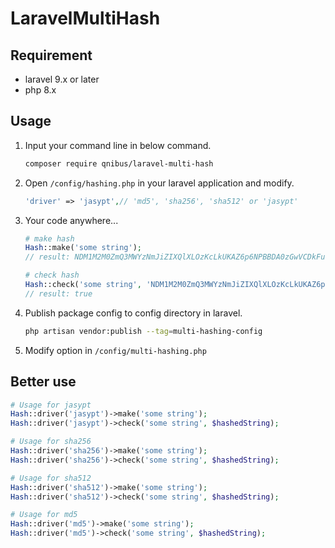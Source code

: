 # LaravelMultiHash
## Requirement
- laravel 9.x or later
- php 8.x

## Usage
1. Input your command line in below command.
    ```bash
    composer require qnibus/laravel-multi-hash
    ```
     
2. Open `/config/hashing.php` in your laravel application and modify.
    ```php
    'driver' => 'jasypt',// 'md5', 'sha256', 'sha512' or 'jasypt'
    ```
3. Your code anywhere...
    ```php
    # make hash
    Hash::make('some string');
    // result: NDM1M2M0ZmQ3MWYzNmJiZIXQlXLOzKcLkUKAZ6p6NPBBDA0zGwVCDkFuLmvbeozd
    
    # check hash
    Hash::check('some string', 'NDM1M2M0ZmQ3MWYzNmJiZIXQlXLOzKcLkUKAZ6p6NPBBDA0zGwVCDkFuLmvbeozd');
    // result: true
    ```
4. Publish package config to config directory in laravel.
    ```bash
    php artisan vendor:publish --tag=multi-hashing-config
    ```
5. Modify option in `/config/multi-hashing.php`

## Better use
```php
# Usage for jasypt
Hash::driver('jasypt')->make('some string');
Hash::driver('jasypt')->check('some string', $hashedString);

# Usage for sha256
Hash::driver('sha256')->make('some string');
Hash::driver('sha256')->check('some string', $hashedString);

# Usage for sha512
Hash::driver('sha512')->make('some string');
Hash::driver('sha512')->check('some string', $hashedString);

# Usage for md5
Hash::driver('md5')->make('some string');
Hash::driver('md5')->check('some string', $hashedString);
```
